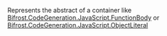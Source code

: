 Represents the abstract of a container like [Bifrost.CodeGeneration.JavaScript.FunctionBody](Bifrost.CodeGeneration.JavaScript.FunctionBody) or [Bifrost.CodeGeneration.JavaScript.ObjectLiteral](Bifrost.CodeGeneration.JavaScript.ObjectLiteral)